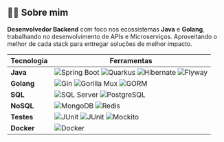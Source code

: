 ## 👨‍💻 Sobre mim

**Desenvolvedor Backend** com foco nos ecossistemas **Java** e **Golang**, trabalhando no desenvolvimento de APIs e Microserviços. Aproveitando o melhor de cada stack para entregar soluções de melhor impacto.

| **Tecnologia** | **Ferramentas**                                                                                 |
|----------------|-------------------------------------------------------------------------------------------------|
| **Java**       | ![Spring Boot](https://img.shields.io/badge/-Spring%20Boot-6DB33F?logo=spring&logoColor=white) ![Quarkus](https://img.shields.io/badge/-Quarkus-5E4B8B?logo=quarkus&logoColor=white) ![Hibernate](https://img.shields.io/badge/-Hibernate-59666C?logo=hibernate&logoColor=white) ![Flyway](https://img.shields.io/badge/-Flyway-007C92?logo=flyway&logoColor=white) |
| **Golang**     | ![Gin](https://img.shields.io/badge/-Gin-00B58C?logo=go&logoColor=white) ![Gorilla Mux](https://img.shields.io/badge/-Gorilla%20Mux-8B7C57?logo=go&logoColor=white) ![GORM](https://img.shields.io/badge/-GORM-5A2C6C?logo=gorm&logoColor=white) |
| **SQL**        | ![SQL Server](https://img.shields.io/badge/-SQL%20Server-CC2927?logo=microsoftsqlserver&logoColor=white) ![PostgreSQL](https://img.shields.io/badge/-PostgreSQL-336791?logo=postgresql&logoColor=white) |
| **NoSQL**      | ![MongoDB](https://img.shields.io/badge/-MongoDB-47A248?logo=mongodb&logoColor=white) ![Redis](https://img.shields.io/badge/-Redis-DC382D?logo=redis&logoColor=white) |
| **Testes**     | ![JUnit](https://img.shields.io/badge/-JUnit%205-25A162?logo=junit5&logoColor=white) ![JUnit](https://img.shields.io/badge/-JUnit%204-25A162?logo=junit&logoColor=white) ![Mockito](https://img.shields.io/badge/-Mockito-8B6AD9?logo=mockito&logoColor=white) |
| **Docker**     | ![Docker](https://img.shields.io/badge/-Docker-2496ED?logo=docker&logoColor=white)               |
